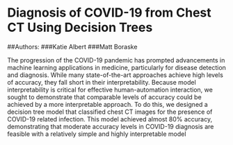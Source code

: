  # Diagnosis of COVID-19 from Chest CT Using Decision Trees
##Authors:
###Katie Albert
###Matt Boraske



The progression of the COVID-19 pandemic has prompted advancements in machine learning applications in medicine, particularly for disease detection and diagnosis. While many state-of-the-art approaches achieve high levels of accuracy, they fall short in their interpretability. Because model interpretability is critical for effective human-automation interaction, we sought to demonstrate that comparable levels of accuracy could be achieved by a more interpretable approach. To do this, we designed a decision tree model that classified chest CT images for the presence of COVID-19 related infection. This model achieved almost 80% accuracy, demonstrating that moderate accuracy levels in COVID-19 diagnosis are feasible with a relatively simple and highly interpretable model
